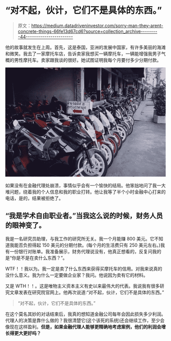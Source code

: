 # “对不起，伙计，它们不是具体的东西。”

> 原文：<https://medium.datadriveninvestor.com/sorry-man-they-arent-concrete-things-66fe13d67cd6?source=collection_archive---------44----------------------->

他的故事就发生在上周。首先，这是泰国，亚洲的发展中国家，有许多美丽的海滩和微笑。我去了一家摩托车店，告诉卖家我想买一辆摩托车，一辆能增强我男子气概的男性摩托车。卖家跟我谈的很好。她试图证明我每个月要付多少分期付款。

![](img/38fd67b1aa14071b5eec2b6cf0cdc190.png)

如果没有在金融代理处崩溃，事情似乎会有一个愉快的结局。他笨拙地问了我一大堆问题，绕着我的个人信息和我的职业打转。他让我等了半个小时金融中心打来的电话，是的，结果被拒绝了。

## “我是学术自由职业者。”当我这么说的时候，财务人员的眼神变了。

我是一名研究员助理，与我工作的研究所无关。我一个月能赚 800 美元。它不知道我能否负担得起 150 美元的分期付款。(每个月的生活费只有 250 美元左右。)我有一份银行对账单。我准备展示，财务代理说没有，他真正想看的，反复问我的是“你是不是在卖什么东西？”。

WTF！！我以为。我一定是卖了什么东西来获得买摩托车的信用。对我来说真的没什么意义。我为什么一定要做企业家？我问。他说因为卖有它的材料。

又是 WTH！！。这是唯物主义资本主义有史以来最伟大的代表。我说我有很多研究文章发表在研究院官网上。他再次说道:“对不起，伙计，它们不是具体的东西。”

> “对不起，伙计，它们不是具体的东西。”

在这个莫名其妙的对话结束后，我真的想知道金融公司每年会因此损失多少利润。代理人的决策是靠什么做的？我很清楚它(这个该死的系统)还会继续工作，至少会像现在这样盈利。**但是，如果金融代理人能够更精确地考虑案例，他们的利润会增长得更大更好吗？**